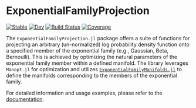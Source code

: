 # ExponentialFamilyProjection

[![Stable](https://img.shields.io/badge/docs-stable-blue.svg)](https://reactivebayes.github.io/ExponentialFamilyProjection.jl/stable/)
[![Dev](https://img.shields.io/badge/docs-dev-blue.svg)](https://reactivebayes.github.io/ExponentialFamilyProjection.jl/dev/)
[![Build Status](https://github.com/reactivebayes/ExponentialFamilyProjection.jl/actions/workflows/CI.yml/badge.svg?branch=main)](https://github.com/reactivebayes/ExponentialFamilyProjection.jl/actions/workflows/CI.yml?query=branch%3Amain)
[![Coverage](https://codecov.io/gh/reactivebayes/ExponentialFamilyProjection.jl/branch/main/graph/badge.svg)](https://codecov.io/gh/reactivebayes/ExponentialFamilyProjection.jl)

The `ExponentialFamilyProjection.jl` package offers a suite of functions for projecting an arbitrary (un-normalized) log probability density function onto a specified member of the exponential family (e.g., Gaussian, Beta, Bernoulli). This is achieved by optimizing the natural parameters of the exponential family member within a defined manifold. The library leverages `Manopt.jl` for optimization and utilizes [`ExponentialFamilyManifolds.jl`](https://github.com/ReactiveBayes/ExponentialFamilyManifolds.jl) to define the manifolds corresponding to the members of the exponential family.

For detailed information and usage examples, please refer to the [documentation](https://reactivebayes.github.io/ExponentialFamilyProjection.jl/stable/).